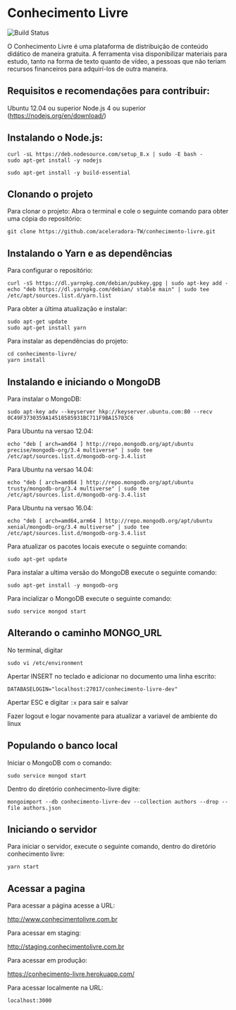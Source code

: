 # Conhecimento Livre

![Build Status](https://travis-ci.org/aceleradora-TW/conhecimento-livre.svg?branch=master)

O Conhecimento Livre é uma plataforma de distribuição de conteúdo didático de maneira
gratuita. A ferramenta visa disponibilizar materiais para estudo, tanto na forma de texto quanto de vídeo, a pessoas que não teriam recursos financeiros para adquirí-los de outra maneira.

## Requisitos e recomendações para contribuir:
Ubuntu 12.04 ou superior
Node.js 4 ou superior (https://nodejs.org/en/download/)

## Instalando o Node.js:
```
curl -sL https://deb.nodesource.com/setup_8.x | sudo -E bash -
sudo apt-get install -y nodejs
```
```
sudo apt-get install -y build-essential
```

## Clonando o projeto
Para clonar o projeto:
Abra o terminal e cole o seguinte comando para obter uma cópia do repositório:
```
git clone https://github.com/aceleradora-TW/conhecimento-livre.git
```

## Instalando o Yarn e as dependências
Para configurar o repositório:  
```
curl -sS https://dl.yarnpkg.com/debian/pubkey.gpg | sudo apt-key add -
echo "deb https://dl.yarnpkg.com/debian/ stable main" | sudo tee /etc/apt/sources.list.d/yarn.list
```  
Para obter a última atualização e instalar:  
```
sudo apt-get update
sudo apt-get install yarn
```
Para instalar as dependências do projeto:
```
cd conhecimento-livre/
yarn install
```

## Instalando e iniciando o MongoDB
Para instalar o MongoDB:
```
sudo apt-key adv --keyserver hkp://keyserver.ubuntu.com:80 --recv 0C49F3730359A14518585931BC711F9BA15703C6
```
Para Ubuntu na versao 12.04:
```
echo "deb [ arch=amd64 ] http://repo.mongodb.org/apt/ubuntu precise/mongodb-org/3.4 multiverse" | sudo tee /etc/apt/sources.list.d/mongodb-org-3.4.list
```
Para Ubuntu na versao 14.04:
```
echo "deb [ arch=amd64 ] http://repo.mongodb.org/apt/ubuntu trusty/mongodb-org/3.4 multiverse" | sudo tee /etc/apt/sources.list.d/mongodb-org-3.4.list
```
Para Ubuntu na versao 16.04:
```
echo "deb [ arch=amd64,arm64 ] http://repo.mongodb.org/apt/ubuntu xenial/mongodb-org/3.4 multiverse" | sudo tee /etc/apt/sources.list.d/mongodb-org-3.4.list
```
Para atualizar os pacotes locais execute o seguinte comando:
```
sudo apt-get update
```
Para instalar a ultima versão do MongoDB execute o seguinte comando:
```
sudo apt-get install -y mongodb-org
```
Para incializar o MongoDB execute o seguinte comando:
```
sudo service mongod start
```

## Alterando o caminho MONGO_URL
No terminal, digitar
```
sudo vi /etc/environment
```
Apertar INSERT no teclado e adicionar no documento uma linha escrito:
```
DATABASELOGIN="localhost:27017/conhecimento-livre-dev"
```
Apertar ESC e digitar ```:x``` para sair e salvar

Fazer logout e logar novamente para atualizar a variavel de ambiente do linux

## Populando o banco local
Iniciar o MongoDB com o comando:
```
sudo service mongod start
```
Dentro do diretório conhecimento-livre digite:
```
mongoimport --db conhecimento-livre-dev --collection authors --drop --file authors.json
```

## Iniciando o servidor
Para iniciar o servidor, execute o seguinte comando, dentro do diretório conhecimento livre:
```
yarn start
```

## Acessar a pagina
Para acessar a página acesse a URL:

http://www.conhecimentolivre.com.br

Para acessar em staging:

http://staging.conhecimentolivre.com.br

Para acessar em produção:

https://conhecimento-livre.herokuapp.com/

Para acessar localmente na URL:
```
localhost:3000
```
